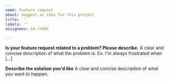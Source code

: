 ```yaml
---
name: Feature request
about: Suggest an idea for this project
title: ''
labels: ''
assignees: 64-ch405

---
```


**Is your feature request related to a problem? Please describe.**
A clear and concise description of what the problem is. Ex. I'm always frustrated when [...]

**Describe the solution you'd like**
A clear and concise description of what you want to happen.
